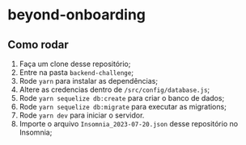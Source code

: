 # beyond-onboarding
## Como rodar
1. Faça um clone desse repositório;
2. Entre na pasta `backend-challenge`;
3. Rode `yarn` para instalar as dependências;
4. Altere as credencias dentro de `/src/config/database.js`;
5. Rode `yarn sequelize db:create` para criar o banco de dados;
6. Rode `yarn sequelize db:migrate` para executar as migrations;
7. Rode `yarn dev` para iniciar o servidor.
8. Importe o arquivo `Insomnia_2023-07-20.json` desse repositório no Insomnia;
